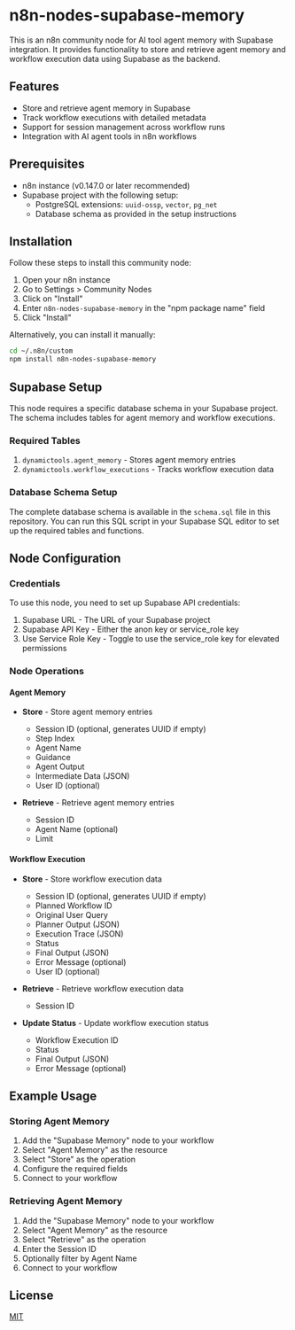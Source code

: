 # n8n-nodes-supabase-memory

This is an n8n community node for AI tool agent memory with Supabase integration. It provides functionality to store and retrieve agent memory and workflow execution data using Supabase as the backend.

## Features

- Store and retrieve agent memory in Supabase
- Track workflow executions with detailed metadata
- Support for session management across workflow runs
- Integration with AI agent tools in n8n workflows

## Prerequisites

- n8n instance (v0.147.0 or later recommended)
- Supabase project with the following setup:
  - PostgreSQL extensions: `uuid-ossp`, `vector`, `pg_net`
  - Database schema as provided in the setup instructions

## Installation

Follow these steps to install this community node:

1. Open your n8n instance
2. Go to Settings > Community Nodes
3. Click on "Install"
4. Enter `n8n-nodes-supabase-memory` in the "npm package name" field
5. Click "Install"

Alternatively, you can install it manually:

```bash
cd ~/.n8n/custom
npm install n8n-nodes-supabase-memory
```

## Supabase Setup

This node requires a specific database schema in your Supabase project. The schema includes tables for agent memory and workflow executions.

### Required Tables

1. `dynamictools.agent_memory` - Stores agent memory entries
2. `dynamictools.workflow_executions` - Tracks workflow execution data

### Database Schema Setup

The complete database schema is available in the `schema.sql` file in this repository. You can run this SQL script in your Supabase SQL editor to set up the required tables and functions.

## Node Configuration

### Credentials

To use this node, you need to set up Supabase API credentials:

1. Supabase URL - The URL of your Supabase project
2. Supabase API Key - Either the anon key or service_role key
3. Use Service Role Key - Toggle to use the service_role key for elevated permissions

### Node Operations

#### Agent Memory

- **Store** - Store agent memory entries
  - Session ID (optional, generates UUID if empty)
  - Step Index
  - Agent Name
  - Guidance
  - Agent Output
  - Intermediate Data (JSON)
  - User ID (optional)

- **Retrieve** - Retrieve agent memory entries
  - Session ID
  - Agent Name (optional)
  - Limit

#### Workflow Execution

- **Store** - Store workflow execution data
  - Session ID (optional, generates UUID if empty)
  - Planned Workflow ID
  - Original User Query
  - Planner Output (JSON)
  - Execution Trace (JSON)
  - Status
  - Final Output (JSON)
  - Error Message (optional)
  - User ID (optional)

- **Retrieve** - Retrieve workflow execution data
  - Session ID

- **Update Status** - Update workflow execution status
  - Workflow Execution ID
  - Status
  - Final Output (JSON)
  - Error Message (optional)

## Example Usage

### Storing Agent Memory

1. Add the "Supabase Memory" node to your workflow
2. Select "Agent Memory" as the resource
3. Select "Store" as the operation
4. Configure the required fields
5. Connect to your workflow

### Retrieving Agent Memory

1. Add the "Supabase Memory" node to your workflow
2. Select "Agent Memory" as the resource
3. Select "Retrieve" as the operation
4. Enter the Session ID
5. Optionally filter by Agent Name
6. Connect to your workflow

## License

[MIT](LICENSE)
